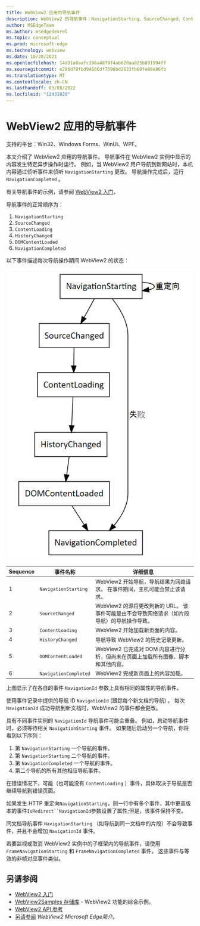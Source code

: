```yaml
---
title: WebView2 应用的导航事件
description: WebView2 的导航事件：NavigationStarting、SourceChanged、ContentLoading、HistoryChanged、DOMContentLoaded 和 NavigationCompleted。
author: MSEdgeTeam
ms.author: msedgedevrel
ms.topic: conceptual
ms.prod: microsoft-edge
ms.technology: webview
ms.date: 10/28/2021
ms.openlocfilehash: 14d31a0aafc396a48f9f4ab620aa025b891994ff
ms.sourcegitcommit: e286d79fbd94666df7596bd2633fb60fe08e86fb
ms.translationtype: MT
ms.contentlocale: zh-CN
ms.lasthandoff: 03/08/2022
ms.locfileid: "12431828"
---
```

# <a name="navigation-events-for-webview2-apps"></a>WebView2 应用的导航事件
<!-- old title: # Navigation events for WebView2 -->

<!--
maintenance links (keep)
This, main page:
* [Navigation events for WebView2 apps](../concepts/navigation-events.md) - main copy; update it and then propagate/copy to these h2 sections:
Derivative copies of this page's content, or links to this page:
* [Get started with WebView2 in Win32 apps](../get-started/win32.md#step-12---navigation-events)
* [Get started with WebView2 in WinForms apps](../get-started/winforms.md#step-7---navigation-events)
* [Get started with WebView2 in WinUI 2 (UWP) apps (public preview)](../get-started/winui2.md#step-7---navigation-events)
* [Get started with WebView2 in WinUI 3 (Windows App SDK) apps](../get-started/winui.md#step-7---navigation-events)
* [Get started with WebView2 in WPF apps](../get-started/wpf.md#step-6---navigation-events)
-->

支持的平台：Win32、Windows Forms、WinUi、WPF。

本文介绍了 WebView2 应用的导航事件。  导航事件在 WebView2 实例中显示的内容发生特定异步操作时运行。  例如，当 WebView2 用户导航到新网站时，本机内容通过侦听事件来侦听 `NavigationStarting` 更改。  导航操作完成后，运行 `NavigationCompleted` 。

有关导航事件的示例，请参阅 [WebView2 入门](../get-started/get-started.md)。

导航事件的正常顺序为：
1. `NavigationStarting`
1. `SourceChanged`
1. `ContentLoading`
1. `HistoryChanged`
1. `DOMContentLoaded`
1. `NavigationCompleted`

以下事件描述每次导航操作期间 WebView2 的状态：

![WebView2 导航事件。](../media/navigation-graph.png)

| Sequence | 事件名称 | 详细信息 |
| --- | --- | --- |
| 1 | `NavigationStarting` |  WebView2 开始导航，导航结果为网络请求。  在事件期间，主机可能会禁止该请求。 |
| 2 | `SourceChanged` |  WebView2 的源将更改到新的 URL。  该事件可能是由不会导致网络请求（如片段导航）的导航操作导致。 |
| 3 | `ContentLoading` |  WebView2 开始加载新页面的内容。 |
| 4 | `HistoryChanged` |  导航导致 WebView2 的历史记录更新。 |
| 5 | `DOMContentLoaded` |  WebView2 已完成对 DOM 内容进行分析，但尚未在页面上加载所有图像、脚本和其他内容。 |
| 6 | `NavigationCompleted` |  WebView2 完成新页面上的内容加载。 |

上图显示了在各自的事件 `NavigationId` 参数上具有相同的属性的导航事件。

使用事件记录中提供的导航 ID `NavigationId` (跟踪每个新文档的导航) 。  每次 `NavigationId` 成功导航到新文档时，WebView2 的事件都会更改。

具有不同事件实例的 `NavigationId` 导航事件可能会重叠。  例如，启动导航事件时，必须等待相关 `NavigationStarting` 事件。  如果随后启动另一个导航，你将看到以下序列：
1. 第 `NavigationStarting` 一个导航的事件。
1. 第 `NavigationStarting` 二个导航的事件。
1. 第 `NavigationCompleted` 一个导航的事件。
1. 第二个导航的所有其他相应导航事件。

在错误情况下，可能（也可能没有 `ContentLoading` ）事件，具体取决于导航是否继续导航到错误页面。

如果发生 HTTP 重定向`NavigationStarting`，则一行中有多个事件，其中更高版本的事件`IsRedirect``NavigationId`参数设置了属性;但是，该事件保持不变。

同文档导航事件 `NavigationStarting` （如导航到同一文档中的片段）不会导致事件，并且不会增加 `NavigationId` 事件。

若要监视或取消 WebView2 实例中的子框架内的导航事件，请使用 `FrameNavigationStarting` 和 `FrameNavigationCompleted` 事件。  这些事件与等效的非帧对应事件类似。


<!-- ====================================================================== -->
## <a name="see-also"></a>另请参阅

* [WebView2 入门](../get-started/get-started.md)
* [WebView2Samples 存储库](https://github.com/MicrosoftEdge/WebView2Samples) - WebView2 功能的综合示例。
* [WebView2 API 参考](/dotnet/api/microsoft.web.webview2.wpf.webview2)
* [另请参阅](../index.md#see-also) _WebView2 Microsoft Edge简介_。
